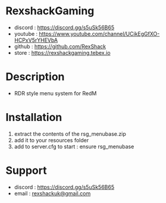 # RexshackGaming
- discord : https://discord.gg/s5uSk56B65
- youtube : https://www.youtube.com/channel/UCikEgGfXO-HCPxV5rYHEVbA
- github : https://github.com/RexShack
- store : https://rexshackgaming.tebex.io

# Description
- RDR style menu system for RedM

# Installation
1. extract the contents of the rsg_menubase.zip
2. add it to your resources folder
3. add to server.cfg to start : ensure rsg_menubase

# Support
- discord : https://discord.gg/s5uSk56B65
- email : rexshackuk@gmail.com